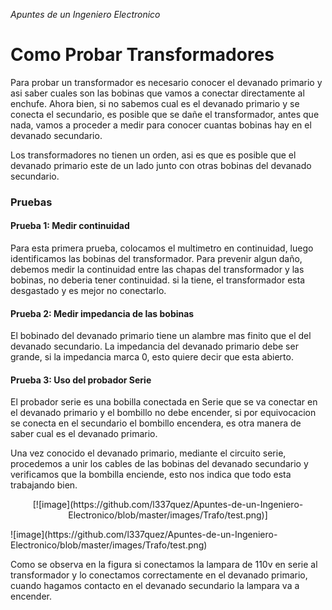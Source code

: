 _Apuntes de un Ingeniero Electronico_

# __Como Probar Transformadores__   

Para probar un transformador es necesario conocer
el devanado primario y asi saber cuales son las
bobinas que vamos a conectar directamente al enchufe. Ahora bien, si no sabemos cual es el
devanado primario y se conecta el secundario, es
posible que se dañe el transformador, antes que nada, vamos a proceder a medir para conocer
cuantas bobinas hay en el devanado secundario.

Los transformadores no tienen un orden, asi es
que es posible que el devanado primario este de
un lado junto con otras bobinas del devanado secundario.



### Pruebas

#### Prueba 1: Medir continuidad

Para esta primera prueba, colocamos el multimetro
en continuidad, luego identificamos las bobinas del
transformador. Para prevenir algun daño, debemos medir la continuidad entre las chapas del transformador y las bobinas, no deberia tener continuidad. si la tiene, el transformador esta desgastado y es mejor no conectarlo.


#### Prueba 2: Medir impedancia de las bobinas

El bobinado del devanado primario tiene un alambre
mas finito que el del devanado secundario. La impedancia del devanado primario debe ser grande,
si la impedancia marca 0, esto quiere decir que esta abierto.

#### Prueba 3: Uso del probador Serie

El probador serie es una bobilla conectada en Serie
que se va conectar en el devanado primario y el bombillo no debe encender, si por equivocacion se conecta en el secundario el bombillo encendera, es otra manera de saber cual es el devanado primario.

Una vez conocido el devanado primario, mediante el circuito serie, procedemos a unir los cables de las bobinas del devanado secundario y verificamos que la bombilla enciende, esto nos indica que todo esta trabajando bien.



<p align="center">
[![image](https://github.com/l337quez/Apuntes-de-un-Ingeniero-Electronico/blob/master/images/Trafo/test.png)]
</p>   
![image](https://github.com/l337quez/Apuntes-de-un-Ingeniero-Electronico/blob/master/images/Trafo/test.png)

Como se observa en la figura si conectamos la lampara de 110v en serie al transformador y lo conectamos correctamente en el devanado primario, cuando hagamos contacto en el devanado secundario la lampara va a encender.
